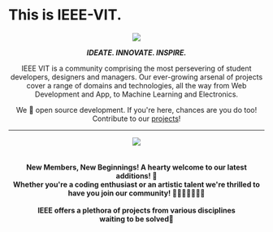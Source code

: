 # This is IEEE-VIT.

<p align="center">
  <img src="https://github.com/IEEE-VIT/.github/blob/main/profile/IEEE%20Space.png">
</p>

<p align="center">
<b><i>IDEATE. INNOVATE. INSPIRE.</i></b>
</p>

<p align="center">
IEEE VIT is a community comprising the most persevering of student developers, designers and managers. Our ever-growing arsenal of projects cover a range of domains and technologies, all the way from Web Development and App, to Machine Learning and Electronics. 
</p>
<p align="center">
We 💙 open source development. If you're here, chances are you do too! Contribute to our <a href="https://github.com/orgs/IEEE-VIT/repositories">projects</a>!
</p>

---

<div align="center">
     <img src ="https://github.com/IEEE-VIT/.github/blob/main/profile/ReadMeAprilMeme.jpeg">
  <br>
  <br>
  <b>
  <br>New Members, New Beginnings! A hearty welcome to our latest additions! 🎉
  <br>Whether you're a coding enthusiast or an artistic talent we're thrilled to have you join our community! 🧑‍💻🧑‍🎨🧑🏻‍💼
  <br>
  <br>IEEE offers a plethora of projects from various disciplines waiting to be solved<a href="https://www.youtube.com/watch?v=EzcCz5mI5Mc" style="text-decoration:none">🥳</a>
</div>

